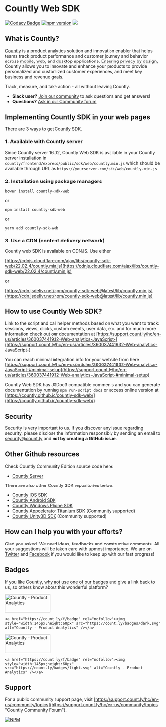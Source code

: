 # Countly Web SDK

 [![Codacy Badge](https://app.codacy.com/project/badge/Grade/79582b7ee7ca4021a3950376402fac00)](https://www.codacy.com/gh/Countly/countly-sdk-web/dashboard?utm_source=github.com&amp;utm_medium=referral&amp;utm_content=Countly/countly-sdk-web&amp;utm_campaign=Badge_Grade) [![npm version](https://badge.fury.io/js/countly-sdk-web.svg)](https://badge.fury.io/js/countly-sdk-web) [![](https://data.jsdelivr.com/v1/package/npm/countly-sdk-web/badge)](https://www.jsdelivr.com/package/npm/countly-sdk-web)

## What is Countly?

[Countly](http://count.ly) is a product analytics solution and innovation enabler that helps teams track product performance and customer journey and behavior across [mobile](https://count.ly/mobile-analytics), [web](http://count.ly/web-analytics), and [desktop](https://count.ly/desktop-analytics) applications. [Ensuring privacy by design](https://count.ly/your-data-your-rules), Countly allows you to innovate and enhance your products to provide personalized and customized customer experiences, and meet key business and revenue goals.

Track, measure, and take action - all without leaving Countly.

* **Slack user?** [Join our community](https://slack.count.ly) to ask questions and get answers!
* **Questions?** [Ask in our Community forum](https://support.count.ly/hc/en-us/community/topics)

## Implementing Countly SDK in your web pages

There are 3 ways to get Countly SDK.

### 1. Available with Countly server

Since Countly server 16.02, Countly Web SDK is available in your Countly server installation in `countly/frontend/express/public/sdk/web/countly.min.js` which should be available through URL as `https://yourserver.com/sdk/web/countly.min.js`

### 2. Installation using package managers

    bower install countly-sdk-web
or

    npm install countly-sdk-web
or

    yarn add countly-sdk-web

### 3. Use a CDN (content delivery network)

Countly web SDK is available on CDNJS. Use either

[https://cdnjs.cloudflare.com/ajax/libs/countly-sdk-web/22.02.4/countly.min.js](https://cdnjs.cloudflare.com/ajax/libs/countly-sdk-web/22.02.4/countly.min.js)

or

[https://cdn.jsdelivr.net/npm/countly-sdk-web@latest/lib/countly.min.js](https://cdn.jsdelivr.net/npm/countly-sdk-web@latest/lib/countly.min.js)

## How to use Countly Web SDK?

Link to the script and call helper methods based on what you want to track: sessions, views, clicks, custom events, user data, etc. and for much more information check out our documentation at [https://support.count.ly/hc/en-us/articles/360037441932-Web-analytics-JavaScript-](https://support.count.ly/hc/en-us/articles/360037441932-Web-analytics-JavaScript-)

You can reach minimal integration info for your website from here [https://support.count.ly/hc/en-us/articles/360037441932-Web-analytics-JavaScript-#minimal-setup](https://support.count.ly/hc/en-us/articles/360037441932-Web-analytics-JavaScript-#minimal-setup)

Countly Web SDK has JSDoc3 compatible comments and you can generate documentation by running `npm run-script docs` or access online version at [https://countly.github.io/countly-sdk-web/](https://countly.github.io/countly-sdk-web/)

## Security

Security is very important to us. If you discover any issue regarding security, please disclose the information responsibly by sending an email to security@count.ly and **not by creating a GitHub issue**.

## Other Github resources

Check Countly Community Edition source code here:

* [Countly Server](https://github.com/Countly/countly-server)

There are also other Countly SDK repositories below:

* [Countly iOS SDK](https://github.com/Countly/countly-sdk-ios)
* [Countly Android SDK](https://github.com/Countly/countly-sdk-android)
* [Countly Windows Phone SDK](https://github.com/Countly/countly-sdk-windows-phone)
* [Countly Appcelerator Titanium SDK](https://github.com/euforic/Titanium-Count.ly) (Community supported)
* [Countly Unity3D SDK](https://github.com/Countly/countly-sdk-unity) (Community supported)

## How can I help you with your efforts?

Glad you asked. We need ideas, feedbacks and constructive comments. All your suggestions will be taken care with upmost importance. We are on [Twitter](http://twitter.com/gocountly) and [Facebook](https://www.facebook.com/Countly) if you would like to keep up with our fast progress!

## Badges

If you like Countly, [why not use one of our badges](https://count.ly/brand-assets) and give a link back to us, so others know about this wonderful platform?

<a href="https://count.ly/f/badge" rel="nofollow"><img style="width:145px;height:60px" src="https://count.ly/badges/dark.svg?v2" alt="Countly - Product Analytics" /></a>

    <a href="https://count.ly/f/badge" rel="nofollow"><img style="width:145px;height:60px" src="https://count.ly/badges/dark.svg" alt="Countly - Product Analytics" /></a>

<a href="https://count.ly/f/badge" rel="nofollow"><img style="width:145px;height:60px" src="https://count.ly/badges/light.svg?v2" alt="Countly - Product Analytics" /></a>

    <a href="https://count.ly/f/badge" rel="nofollow"><img style="width:145px;height:60px" src="https://count.ly/badges/light.svg" alt="Countly - Product Analytics" /></a>

## Support

For a public community support page, visit [https://support.count.ly/hc/en-us/community/topics](https://support.count.ly/hc/en-us/community/topics "Countly Community Forum").

[![NPM](https://nodei.co/npm/countly-sdk-web.png?downloads=true&downloadRank=true&stars=true)](https://nodei.co/npm/countly-sdk-web/)
